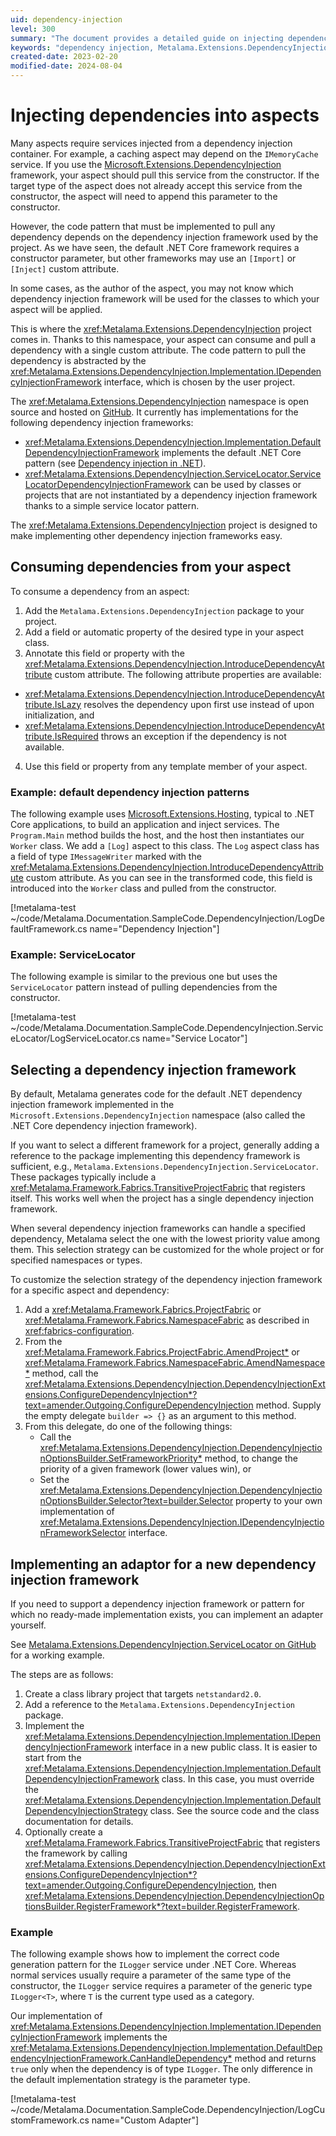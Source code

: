 ```yaml
---
uid: dependency-injection
level: 300
summary: "The document provides a detailed guide on injecting dependencies into aspects using the Metalama.Extensions.DependencyInjection project. It covers consuming dependencies, selecting a dependency injection framework, and implementing an adaptor for a new dependency injection framework."
keywords: "dependency injection, Metalama.Extensions.DependencyInjection, .NET Core, constructor parameter, custom attribute, IDependencyInjectionFramework, introduce dependency, ServiceLocator, dependency injection framework, ILogger"
created-date: 2023-02-20
modified-date: 2024-08-04
---
```


# Injecting dependencies into aspects

Many aspects require services injected from a dependency injection container. For example, a caching aspect may depend on the `IMemoryCache` service. If you use the [Microsoft.Extensions.DependencyInjection](https://learn.microsoft.com/dotnet/core/extensions/dependency-injection) framework, your aspect should pull this service from the constructor. If the target type of the aspect does not already accept this service from the constructor, the aspect will need to append this parameter to the constructor.

However, the code pattern that must be implemented to pull any dependency depends on the dependency injection framework used by the project. As we have seen, the default .NET Core framework requires a constructor parameter, but other frameworks may use an `[Import]` or `[Inject]` custom attribute.

In some cases, as the author of the aspect, you may not know which dependency injection framework will be used for the classes to which your aspect will be applied.

This is where the <xref:Metalama.Extensions.DependencyInjection> project comes in. Thanks to this namespace, your aspect can consume and pull a dependency with a single custom attribute. The code pattern to pull the dependency is abstracted by the <xref:Metalama.Extensions.DependencyInjection.Implementation.IDependencyInjectionFramework> interface, which is chosen by the user project.

The <xref:Metalama.Extensions.DependencyInjection> namespace is open source and hosted on [GitHub](https://github.com/postsharp/Metalama.Framework.Extensions). It currently has implementations for the following dependency injection frameworks:

* <xref:Metalama.Extensions.DependencyInjection.Implementation.DefaultDependencyInjectionFramework> implements the default .NET Core pattern (see [Dependency injection in .NET](https://learn.microsoft.com/dotnet/core/extensions/dependency-injection)).
* <xref:Metalama.Extensions.DependencyInjection.ServiceLocator.ServiceLocatorDependencyInjectionFramework> can be used by classes or projects that are not instantiated by a dependency injection framework thanks to a simple service locator pattern.

The <xref:Metalama.Extensions.DependencyInjection> project is designed to make implementing other dependency injection frameworks easy.

## Consuming dependencies from your aspect

To consume a dependency from an aspect:

1. Add the `Metalama.Extensions.DependencyInjection` package to your project.
2. Add a field or automatic property of the desired type in your aspect class.
3. Annotate this field or property with the <xref:Metalama.Extensions.DependencyInjection.IntroduceDependencyAttribute> custom attribute. The following attribute properties are available:

  * <xref:Metalama.Extensions.DependencyInjection.IntroduceDependencyAttribute.IsLazy> resolves the dependency upon first use instead of upon initialization, and
  * <xref:Metalama.Extensions.DependencyInjection.IntroduceDependencyAttribute.IsRequired> throws an exception if the dependency is not available.

4. Use this field or property from any template member of your aspect.

### Example: default dependency injection patterns

The following example uses [Microsoft.Extensions.Hosting](https://learn.microsoft.com/dotnet/core/extensions/generic-host), typical to .NET Core applications, to build an application and inject services. The `Program.Main` method builds the host, and the host then instantiates our `Worker` class. We add a `[Log]` aspect to this class. The `Log` aspect class has a field of type `IMessageWriter` marked with the <xref:Metalama.Extensions.DependencyInjection.IntroduceDependencyAttribute> custom attribute. As you can see in the transformed code, this field is introduced into the `Worker` class and pulled from the constructor.

[!metalama-test ~/code/Metalama.Documentation.SampleCode.DependencyInjection/LogDefaultFramework.cs name="Dependency Injection"]

### Example: ServiceLocator

The following example is similar to the previous one but uses the `ServiceLocator` pattern instead of pulling dependencies from the constructor.

[!metalama-test ~/code/Metalama.Documentation.SampleCode.DependencyInjection.ServiceLocator/LogServiceLocator.cs name="Service Locator"]

## Selecting a dependency injection framework

By default, Metalama generates code for the default .NET dependency injection framework implemented in the ``Microsoft.Extensions.DependencyInjection`` namespace (also called the .NET Core dependency injection framework).

If you want to select a different framework for a project, generally adding a reference to the package implementing this dependency framework is sufficient, e.g., `Metalama.Extensions.DependencyInjection.ServiceLocator`. These packages typically include a <xref:Metalama.Framework.Fabrics.TransitiveProjectFabric> that registers itself. This works well when the project has a single dependency injection framework.

When several dependency injection frameworks can handle a specified dependency, Metalama select the one with the lowest priority value among them. This selection strategy can be customized for the whole project or for specified namespaces or types.

 To customize the selection strategy of the dependency injection framework for a specific aspect and dependency:

1. Add a <xref:Metalama.Framework.Fabrics.ProjectFabric> or <xref:Metalama.Framework.Fabrics.NamespaceFabric> as described in <xref:fabrics-configuration>.
2. From the <xref:Metalama.Framework.Fabrics.ProjectFabric.AmendProject*> or <xref:Metalama.Framework.Fabrics.NamespaceFabric.AmendNamespace*> method, call the <xref:Metalama.Extensions.DependencyInjection.DependencyInjectionExtensions.ConfigureDependencyInjection*?text=amender.Outgoing.ConfigureDependencyInjection> method. Supply the empty delegate `builder => {}` as an argument to this method.
3. From this delegate, do one of the following things:
    * Call the <xref:Metalama.Extensions.DependencyInjection.DependencyInjectionOptionsBuilder.SetFrameworkPriority*> method, to change the priority of a given framework (lower values win), or
    * Set the <xref:Metalama.Extensions.DependencyInjection.DependencyInjectionOptionsBuilder.Selector?text=builder.Selector> property to your own implementation of <xref:Metalama.Extensions.DependencyInjection.IDependencyInjectionFrameworkSelector> interface.

## Implementing an adaptor for a new dependency injection framework

If you need to support a dependency injection framework or pattern for which no ready-made implementation exists, you can implement an adapter yourself.

See [Metalama.Extensions.DependencyInjection.ServiceLocator on GitHub](https://github.com/postsharp/Metalama.Framework.Extensions/tree/master/src/Metalama.Extensions.DependencyInjection.ServiceLocator) for a working example.

The steps are as follows:

1. Create a class library project that targets `netstandard2.0`.
2. Add a reference to the `Metalama.Extensions.DependencyInjection` package.
3. Implement the <xref:Metalama.Extensions.DependencyInjection.Implementation.IDependencyInjectionFramework> interface in a new public class. It is easier to start from the <xref:Metalama.Extensions.DependencyInjection.Implementation.DefaultDependencyInjectionFramework> class. In this case, you must override the <xref:Metalama.Extensions.DependencyInjection.Implementation.DefaultDependencyInjectionStrategy> class. See the source code and the class documentation for details.
4. Optionally create a <xref:Metalama.Framework.Fabrics.TransitiveProjectFabric> that registers the framework by calling <xref:Metalama.Extensions.DependencyInjection.DependencyInjectionExtensions.ConfigureDependencyInjection*?text=amender.Outgoing.ConfigureDependencyInjection>, then  <xref:Metalama.Extensions.DependencyInjection.DependencyInjectionOptionsBuilder.RegisterFramework*?text=builder.RegisterFramework>.

### Example

The following example shows how to implement the correct code generation pattern for the `ILogger` service under .NET Core. Whereas normal services usually require a parameter of the same type of the constructor, the `ILogger` service requires a parameter of the generic type `ILogger<T>`, where `T` is the current type used as a category.

Our implementation of <xref:Metalama.Extensions.DependencyInjection.Implementation.IDependencyInjectionFramework> implements the <xref:Metalama.Extensions.DependencyInjection.Implementation.DefaultDependencyInjectionFramework.CanHandleDependency*> method and returns `true` only when the dependency is of type `ILogger`. The only difference in the default implementation strategy is the parameter type.

[!metalama-test ~/code/Metalama.Documentation.SampleCode.DependencyInjection/LogCustomFramework.cs name="Custom Adapter"]



